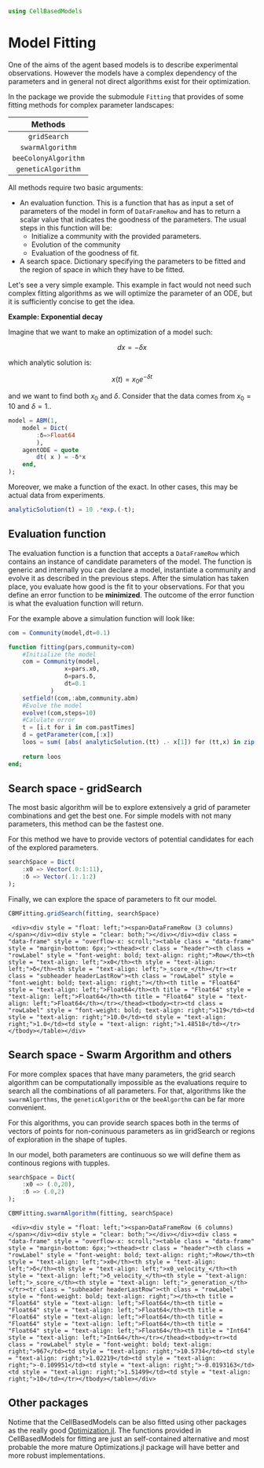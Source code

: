 ```julia
using CellBasedModels
```

# Model Fitting

One of the aims of the agent based models is to describe experimental observations. However the models have a complex dependency of the parameters and in general not direct algorithms exist for their optimization.

In the package we provide the submodule `Fitting` that provides of some fitting methods for complex parameter landscapes:

|Methods|
|:---:|
|`gridSearch`|
|`swarmAlgorithm`|
|`beeColonyAlgorithm`|
|`geneticAlgorithm`|

All methods require two basic arguments:

 - An evaluation function. This is a function that has as input a set of parameters of the model in form of `DataFrameRow` and has to return a scalar value that indicates the goodness of the parameters. The usual steps in this function will be:
    - Initialize a community with the provided parameters.
    - Evolution of the community
    - Evaluation of the goodness of fit.
 - A search space. Dictionary specifying the parameters to be fitted and the region of space in which they have to be fitted.

Let's see a very simple example. This example in fact would not need such complex fitting algorithms as we will optimize the parameter of an ODE, but it is sufficiently concise to get the idea.

**Example: Exponential decay**

Imagine that we want to make an optimization of a model such:

$$dx = -\delta x $$

which analytic solution is:

$$x(t) = x_0 e^{-\delta t} $$

and we want to find both $x_0$ and $\delta$. Consider that the data comes from $x_0=10$ and $\delta = 1.$.


```julia
model = ABM(1,
    model = Dict(
        :δ=>Float64
        ),
    agentODE = quote
        dt( x ) = -δ*x
    end,
);
```

Moreover, we make a function of the exact. In other cases, this may be actual data from experiments.


```julia
analyticSolution(t) = 10 .*exp.(-t);
```

## Evaluation function

The evaluation function is a function that accepts a `DataFrameRow` which contains an instance of candidate parameters of the model. 
The function is generic and internally you can declare a model, instantiate a community and evolve it as described in the previous steps.
After the simulation has taken place, you evaluate how good is the fit to your observations. For that you define an error function to be **minimized**. The outcome of the error function is what the evaluation function will return.

For the example above a simulation function will look like:


```julia
com = Community(model,dt=0.1)

function fitting(pars,community=com)
    #Initialize the model
    com = Community(model,
                x=pars.x0,
                δ=pars.δ,
                dt=0.1
            )
    setfield!(com,:abm,community.abm)
    #Evolve the model
    evolve!(com,steps=10)
    #Calulate error
    t = [i.t for i in com.pastTimes]
    d = getParameter(com,[:x])
    loos = sum( [abs( analyticSolution.(tt) .- x[1]) for (tt,x) in zip(t,d[:x])] )
    
    return loos
end;
```

## Search space - gridSearch

The most basic algorithm will be to explore extensively a grid of parameter combinations and get the best one. For simple models with not many parameters, this method can be the fastest one.

For this method we have to provide vectors of potential candidates for each of the explored parameters.


```julia
searchSpace = Dict(
    :x0 => Vector(.0:1:11),
    :δ => Vector(.1:.1:2) 
);
```

Finally, we can explore the space of parameters to fit our model.


```julia
CBMFitting.gridSearch(fitting, searchSpace)
```



```@raw html
 <div><div style = "float: left;"><span>DataFrameRow (3 columns)</span></div><div style = "clear: both;"></div></div><div class = "data-frame" style = "overflow-x: scroll;"><table class = "data-frame" style = "margin-bottom: 6px;"><thead><tr class = "header"><th class = "rowLabel" style = "font-weight: bold; text-align: right;">Row</th><th style = "text-align: left;">x0</th><th style = "text-align: left;">δ</th><th style = "text-align: left;">_score_</th></tr><tr class = "subheader headerLastRow"><th class = "rowLabel" style = "font-weight: bold; text-align: right;"></th><th title = "Float64" style = "text-align: left;">Float64</th><th title = "Float64" style = "text-align: left;">Float64</th><th title = "Float64" style = "text-align: left;">Float64</th></tr></thead><tbody><tr><td class = "rowLabel" style = "font-weight: bold; text-align: right;">119</td><td style = "text-align: right;">10.0</td><td style = "text-align: right;">1.0</td><td style = "text-align: right;">1.48518</td></tr></tbody></table></div>
```



## Search space - Swarm Argorithm and others

For more complex spaces that have many parameters, the grid search algorithm can be computationally impossible as the evaluations require to search all the combinations of all parameters. 
For that, algorithms like the `swarmAlgorthms`, the `geneticAlgorithm` or the `beeAlgorthm` can be far more convenient.

For this algorithms, you can provide search spaces both in the terms of vectors of points for non-coninuous parameters as iin gridSearch or regions of exploration in the shape of tuples. 

In our model, both parameters are continuous so we will define them as continous regions with tupples.


```julia
searchSpace = Dict(
    :x0 => (.0,20),
    :δ => (.0,2) 
);
```


```julia
CBMFitting.swarmAlgorithm(fitting, searchSpace)
```



```@raw html
 <div><div style = "float: left;"><span>DataFrameRow (6 columns)</span></div><div style = "clear: both;"></div></div><div class = "data-frame" style = "overflow-x: scroll;"><table class = "data-frame" style = "margin-bottom: 6px;"><thead><tr class = "header"><th class = "rowLabel" style = "font-weight: bold; text-align: right;">Row</th><th style = "text-align: left;">x0</th><th style = "text-align: left;">δ</th><th style = "text-align: left;">x0_velocity_</th><th style = "text-align: left;">δ_velocity_</th><th style = "text-align: left;">_score_</th><th style = "text-align: left;">_generation_</th></tr><tr class = "subheader headerLastRow"><th class = "rowLabel" style = "font-weight: bold; text-align: right;"></th><th title = "Float64" style = "text-align: left;">Float64</th><th title = "Float64" style = "text-align: left;">Float64</th><th title = "Float64" style = "text-align: left;">Float64</th><th title = "Float64" style = "text-align: left;">Float64</th><th title = "Float64" style = "text-align: left;">Float64</th><th title = "Int64" style = "text-align: left;">Int64</th></tr></thead><tbody><tr><td class = "rowLabel" style = "font-weight: bold; text-align: right;">967</td><td style = "text-align: right;">10.5734</td><td style = "text-align: right;">1.02219</td><td style = "text-align: right;">-0.109951</td><td style = "text-align: right;">-0.0193163</td><td style = "text-align: right;">1.51499</td><td style = "text-align: right;">10</td></tr></tbody></table></div>
```



## Other packages

Notime that the CellBasedModels can be also fitted using other packages as the really good [Optimization.jl](https://docs.sciml.ai/Optimization/stable/). The functions provided in CellBasedModels for fitting are just an self-contained alternative and most probable the more mature Optimizations.jl package will have better and more robust implementations.
